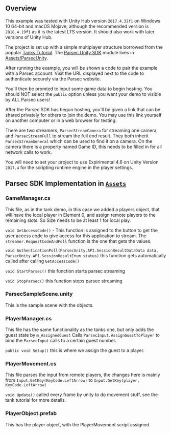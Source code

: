 ## Overview

This example was tested with Unity Hub version `2017.4.32f1` on Windows 10 64-bit and macOS Mojave, although the recommended version is `2018.4.19f1` as it is the latest LTS version. It should also work with later versions of Unity Hub.

The project is set up with a simple multiplayer structure borrowed from the popular [Tanks Tutorial](https://learn.unity.com/project/tanks-tutorial). The [Parsec Unity SDK](/sdk/ParsecUnity) module lives in [Assets/ParsecUnity](Assets/ParsecUnity).

After running the example, you will be shown a code to pair the example with a Parsec account. Visit the URL displayed next to the code to authenticate securely via the Parsec website. 

You'll then be promted to input some game data to begin hosting. You should NOT select the `public` option unless you want your demo to visible by ALL Parsec users!

After the Parsec SDK has begun hosting, you'll be given a link that can be shared privately for others to join the demo. You may use this link yourself on another computer or in a web browser for testing. 

There are two streamers, `ParsecStreamCamera` for streaming one camera, and `ParsecStreamFull` to stream the full end result. They both inherit `ParsecStreamGeneral` which can be used to find it on a camera. On the camera there is a property named Game ID, this needs to be filled in for all network calls to work.

You will need to set your project to use Expirimental 4.6 on Unity Version `2017.4` for the scripting runtime engine in the player settings.

## Parsec SDK Implementation in [`Assets`](Assets)

### GameManager.cs
This file, as in the tank demo, in this case we added a players object, that will have the local player in Element 0, and assign remote players to the remaining slots. So Size needs to be at least 1 for local play.

`void GetAccessCode()` - This function is assigned to the button to get the user access code to give access for this application to stream. The `streamer.RequestCodeAndPoll` function is the one that gets the values.

`void AuthenticationPoll(ParsecUnity.API.SessionResultDataData data, ParsecUnity.API.SessionResultEnum status)` this function gets automatically called after calling `GetAccessCode()`

`void StartParsec()` this function starts parsec streaming

`void StopParsec()` this function stops parsec streaming

### ParsecSampleScene.unity
This is the sample scene with the objects.

### PlayerManager.cs
This file has the same functionality as the tanks one, but only adds the guest state by `m_AssignedGuest`
Calls `ParsecInput.AssignGuestToPlayer` to bind the `ParsecInput` calls to a certain guest number.

`public void Setup()` this is where we assign the guest to a player.

### PlayerMovement.cs
This file parses the input from remote players, the changes here is mainly from `Input.GetKey(KeyCode.LeftArrow)` to `Input.GetKey(player, KeyCode.LeftArrow)`

`void Update()` called every frame by unity to do movement stuff, see the tank tutorial for more details.

### PlayerObject.prefab
This has the player object, with the PlayerMovement script assigned
